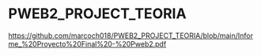 # PWEB2_PROJECT_TEORIA
https://github.com/marcoch018/PWEB2_PROJECT_TEORIA/blob/main/Informe_%20Proyecto%20Final%20-%20Pweb2.pdf
